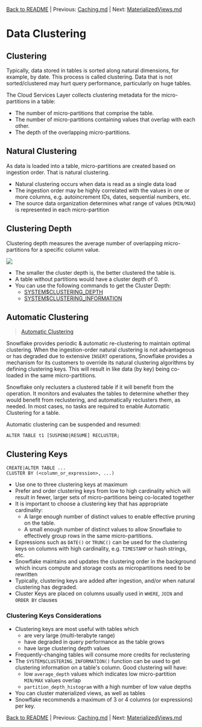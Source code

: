 [Back to README](../README.md) | Previous: [Caching.md](Caching.md) | Next: [MaterializedViews.md](MaterializedViews.md)

# Data Clustering #

## Clustering ##
Typically, data stored in tables is sorted along natural dimensions, for example, by date. This process is called clustering.  Data that is not sorted/clustered may hurt query performance, particularly on huge tables.

The Cloud Services Layer collects clustering metadata for the micro-partitions in a table:
* The number of micro-partitions that comprise the table.
* The number of micro-partitions containing values that overlap with each other.
* The depth of the overlapping micro-partitions.

## Natural Clustering ##
As data is loaded into a table, micro-partitions are created based on ingestion order. That is natural clustering.
  * Natural clustering occurs when data is read as a single data load
  * The ingestion order may be highly correlated with the values in one or more columns, e.g. autoincrement IDs, dates, sequential numbers, etc.
  * The source data organization determines what range of values (`MIN/MAX`) is represented in each micro-partition

## Clustering Depth ##
Clustering depth measures the average number of overlapping micro-partitions for a specific column value.

![](../images/ClusteringDepth.png)

* The smaller the cluster depth is, the better clustered the table is.
* A table without partitions would have a cluster depth of 0.
* You can use the following commands to get the Cluster Depth:
  * [SYSTEM$CLUSTERING_DEPTH](https://docs.snowflake.com/en/sql-reference/functions/system_clustering_depth.html)
  * [SYSTEM$CLUSTERING_INFORMATION](https://docs.snowflake.com/en/sql-reference/functions/system_clustering_information.html)

## Automatic Clustering ##
> [Automatic Clustering](https://docs.snowflake.com/en/user-guide/tables-auto-reclustering.html)

Snowflake provides periodic & automatic re-clustering to maintain optimal clustering. When the ingestion-order natural clustering is not advantageous or has degraded due to extensive `INSERT` operations, Snowflake provides a mechanism for its customers to override its natural clustering algorithms by defining clustering keys. This will result in like data (by key) being co-loaded in the same micro-partitions.

Snowflake only reclusters a clustered table if it will benefit from the operation. It monitors and evaluates the tables to determine whether they would benefit from reclustering, and automatically reclusters them, as needed. In most cases, no tasks are required to enable Automatic Clustering for a table.

Automatic clustering can be suspended and resumed:
  ```
  ALTER TABLE t1 [SUSPEND|RESUME] RECLUSTER;
  ```

## Clustering Keys ##
```
CREATE|ALTER TABLE ...
CLUSTER BY (<column_or_expression>, ...)
```
* Use one to three clustering keys at maximum
* Prefer and order clustering keys from low to high cardinality which will result in fewer, larger sets of micro-partitions being co-located together
* It is important to choose a clustering key that has appropriate cardinality:
  * A large enough number of distinct values to enable effective pruning on the table.
  * A small enough number of distinct values to allow Snowflake to effectively group rows in the same micro-partitions.
* Expressions such as `DATE()` or `TRUNC()` can be used for the clustering keys on columns with high cardinality, e.g. `TIMESTAMP` or hash strings, etc.
* Snowflake maintains and updates the clustering order in the background which incurs compute and storage costs as micropartitions need to be rewritten
* Typically, clustering keys are added after ingestion, and/or when natural clustering has degraded.
* Cluster Keys are placed on columns usually used in `WHERE`, `JOIN` and `ORDER BY` clauses

### Clustering Keys Considerations ###
* Clustering keys are most useful with tables which
  * are very large (multi-terabyte range)
  * have degraded in query performance as the table grows
  * have large clustering depth values
* Frequently-changing tables will consume more credits for reclustering
* The `SYSTEM$CLUSTERING_INFORMATION()` function can be used to get clustering information on a table's column. Good clustering will have:
  * low `average_depth` values which indicates low micro-partition `MIN/MAX` values overlap
  * `partition_depth_histogram` with a high number of low value depths
* You can cluster materialized views, as well as tables
* Snowflake recommends a maximum of 3 or 4 columns (or expressions) per key.


[Back to README](../README.md) | Previous: [Caching.md](Caching.md) | Next: [MaterializedViews.md](MaterializedViews.md)
